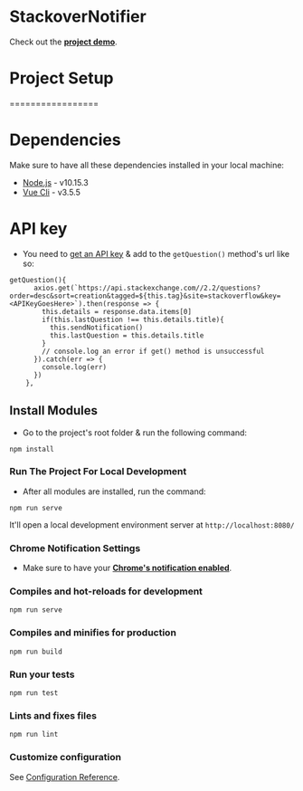 # StackoverNotifier

Check out the **[project demo](https://manuel-suarez-abascal.github.io/stackoverNotifier/)**.

# Project Setup

=================

# Dependencies

Make sure to have all these dependencies installed in your local machine:

- [Node.js](https://nodejs.org/en/) - v10.15.3
- [Vue Cli](https://cli.vuejs.org/guide/installation.html) - v3.5.5

# API key

- You need to [get an API key](https://stackapps.com/apps/oauth/register) & add to the `getQuestion()` method's url like so:

```
getQuestion(){
      axios.get(`https://api.stackexchange.com//2.2/questions?order=desc&sort=creation&tagged=${this.tag}&site=stackoverflow&key=<APIKeyGoesHere>`).then(response => {
        this.details = response.data.items[0]
        if(this.lastQuestion !== this.details.title){
          this.sendNotification()
          this.lastQuestion = this.details.title
        }
        // console.log an error if get() method is unsuccessful
      }).catch(err => {
        console.log(err)
      })
    },
```

## Install Modules

- Go to the project's root folder & run the following command:
```
npm install
```

### Run The Project For Local Development

- After all modules are installed, run the command:
```
npm run serve
```
It'll open a local development environment server at ```http://localhost:8080/```

### Chrome Notification Settings

- Make sure to have your **[Chrome's notification enabled](https://support.google.com/chrome/answer/3220216?co=GENIE.Platform%3DDesktop&hl=en)**.

### Compiles and hot-reloads for development
```
npm run serve
```

### Compiles and minifies for production
```
npm run build
```

### Run your tests
```
npm run test
```

### Lints and fixes files
```
npm run lint
```

### Customize configuration
See [Configuration Reference](https://cli.vuejs.org/config/).
